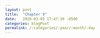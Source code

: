 ```yaml
---
layout: post
title:  "Chapter 9"
date:   2020-03-05 17:47:39 -0500
categories: blogPost
permalink: /:categories/:year/:month/:day
---
```

